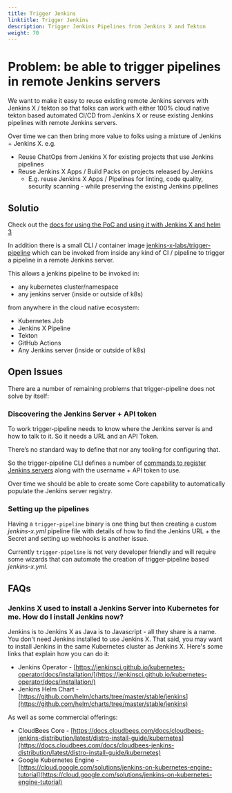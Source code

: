 ```yaml
---
title: Trigger Jenkins
linktitle: Trigger Jenkins
description: Trigger Jenkins Pipelines from Jenkins X and Tekton
weight: 70
---
```


# Problem: be able to trigger pipelines in remote Jenkins servers

We want to make it easy to reuse existing remote Jenkins servers with Jenkins X / tekton so that folks can work with either 100% cloud native tekton based automated CI/CD from Jenkins X or reuse existing Jenkins pipelines with remote Jenkins servers.

Over time we can then bring more value to folks using a mixture of Jenkins + Jenkins X. e.g.

*   Reuse ChatOps from Jenkins X for existing projects that use Jenkins pipelines
*   Reuse Jenkins X Apps / Build Packs on projects released by Jenkins
    *   E.g. reuse Jenkins X Apps / Pipelines for linting, code quality, security scanning - while preserving the existing Jenkins pipelines


## Solutio

Check out the [docs for using the PoC and using it with Jenkins X and helm 3](https://jenkins-x.io/docs/labs/jenkins/)

In addition there is a small CLI / container image [jenkins-x-labs/trigger-pipeline](https://github.com/jenkins-x-labs/trigger-pipeline) which can be invoked from inside any kind of CI / pipeline to trigger a pipeline in a remote Jenkins server.

This allows a jenkins pipeline to be invoked in:

*   any kubernetes cluster/namespace
*   any jenkins server (inside or outside of k8s)

from anywhere in the cloud native ecosystem:

*   Kubernetes Job
*   Jenkins X Pipeline
*   Tekton
*   GitHub Actions
*   Any Jenkins server (inside or outside of k8s)


## Open Issues

There are a number of remaining problems that trigger-pipeline does not solve by itself:


### Discovering the Jenkins Server + API token

To work trigger-pipeline needs to know where the Jenkins server is and how to talk to it. So it needs a URL and an API Token.

There’s no standard way to define that nor any tooling for configuring that. 

So the trigger-pipeline CLI defines a number of [commands to register Jenkins servers](https://github.com/jenkins-x-labs/trigger-pipeline#adding-jenkins-servers) along with the username + API token to use.

Over time we should be able to create some Core capability to automatically populate the Jenkins server registry.


### Setting up the pipelines

Having a `trigger-pipeline` binary is one thing but then creating a custom _jenkins-x.yml_ pipeline file with details of how to find the Jenkins URL + the Secret and setting up webhooks is another issue. 

Currently `trigger-pipeline` is not very developer friendly and will require some wizards that can automate the creation of trigger-pipeline based _jenkins-x.yml._


## FAQs


### Jenkins X used to install a Jenkins Server into Kubernetes for me. How do I install Jenkins now?

Jenkins is to Jenkins X as Java is to Javascript - all they share is a name. You don't need Jenkins installed to use Jenkins X. That said, you may want to install Jenkins in the same Kubernetes cluster as Jenkins X. Here's some links that explain how you can do it:


*   Jenkins Operator - [https://jenkinsci.github.io/kubernetes-operator/docs/installation/](https://jenkinsci.github.io/kubernetes-operator/docs/installation/)
*   Jenkins Helm Chart - [https://github.com/helm/charts/tree/master/stable/jenkins](https://github.com/helm/charts/tree/master/stable/jenkins)

As well as some commercial offerings:

*   CloudBees Core - [https://docs.cloudbees.com/docs/cloudbees-jenkins-distribution/latest/distro-install-guide/kubernetes](https://docs.cloudbees.com/docs/cloudbees-jenkins-distribution/latest/distro-install-guide/kubernetes)
*   Google Kubernetes Engine - [https://cloud.google.com/solutions/jenkins-on-kubernetes-engine-tutorial](https://cloud.google.com/solutions/jenkins-on-kubernetes-engine-tutorial)
